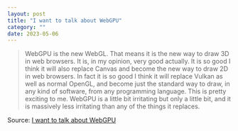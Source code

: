 ```yaml
---
layout: post
title: "I want to talk about WebGPU"
category: ""
date: 2023-05-06
---
```


>WebGPU is the new WebGL. That means it is the new way to draw 3D in web browsers. It is, in my opinion, very good actually. It is so good I think it will also replace Canvas and become the new way to draw 2D in web browsers. In fact it is so good I think it will replace Vulkan as well as normal OpenGL, and become just the standard way to draw, in any kind of software, from any programming language. This is pretty exciting to me. WebGPU is a little bit irritating but only a little bit, and it is massively less irritating than any of the things it replaces.

Source: [I want to talk about WebGPU](https://news.ycombinator.com/item?id=35800988)
